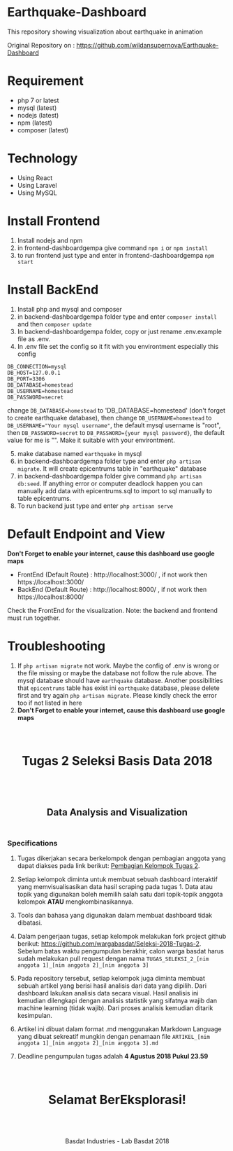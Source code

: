 # Earthquake-Dashboard
This repository showing visualization about earthquake in animation

Original Repository on : https://github.com/wildansupernova/Earthquake-Dashboard

# Requirement
- php 7 or latest
- mysql (latest)
- nodejs (latest)
- npm (latest)
- composer (latest)

# Technology
- Using React
- Using Laravel
- Using MySQL

# Install Frontend
1. Install nodejs and npm
2. in frontend-dashboardgempa give command
    ``` npm i ``` or ``` npm install ```
3. to run frontend just type and enter in frontend-dashboardgempa
    ``` npm start ```

# Install BackEnd
1. Install php and mysql and composer
2. in backend-dashboardgempa folder type and enter ``` composer install ``` and then ``` composer update ```
3. In backend-dashboardgempa folder, copy or just rename .env.example file as .env.
4. In .env file set the config so it fit with you environtment especially this config
```
DB_CONNECTION=mysql
DB_HOST=127.0.0.1
DB_PORT=3306
DB_DATABASE=homestead
DB_USERNAME=homestead
DB_PASSWORD=secret
```
change `DB_DATABASE=homestead` to 'DB_DATABASE=homestead' (don't forget to create earthquake database), then change `DB_USERNAME=homestead` to `DB_USERNAME="Your mysql username"`, the default mysql username is "root", then  `DB_PASSWORD=secret` to `DB_PASSWORD={your mysql password}`, the default value for me is "". Make it suitable with your environtment. 

5. make database  named ```earthquake``` in mysql
6. in backend-dashboardgempa folder type and enter ``` php artisan migrate ```. It will create epicentrums table in "earthquake" database
7. in backend-dashboardgempa folder give command ``` php artisan db:seed ```. If anything error or computer deadlock happen
you can manually add data with epicentrums.sql to import to sql manually to table epicentrums.
8. To run backend just type and enter ``` php artisan serve ```

# Default Endpoint and View

**Don't Forget to enable your internet, cause this dashboard use google maps**

- FrontEnd (Default Route) : http://localhost:3000/ , if not work then https://localhost:3000/ 
- BackEnd (Default Route) : http://localhost:8000/ , if not work then https://localhost:8000/

Check the FrontEnd for the visualization. Note: the backend and frontend must run together.

# Troubleshooting
1. If `php artisan migrate` not work. Maybe the config of .env is wrong or the file missing or maybe the database not follow the rule above. The mysql database should have `earthquake` database. Another possibilities that `epicentrums` table has exist ini `earthquake` database, please delete first and try again `php artisan migrate`. Please kindly check the error too if not listed in here
2. **Don't Forget to enable your internet, cause this dashboard use google maps**



<h1 align="center">
  <br>
  Tugas 2 Seleksi Basis Data 2018
  <br>
  <br>
</h1>

<h2 align="center">
  <br>
  Data Analysis and Visualization
  <br>
  <br>
</h2>


### Specifications

1. Tugas dikerjakan secara berkelompok dengan pembagian anggota yang dapat diakses pada link berikut: [Pembagian Kelompok Tugas 2](https://docs.google.com/spreadsheets/d/1rmLotmW_yk60mK78awBMLF9fTukAXSWLmQl1fVkHYn8/edit?usp=sharing).

2. Setiap kelompok diminta untuk membuat sebuah dashboard interaktif yang memvisualisasikan data hasil scraping pada tugas 1. Data atau topik yang digunakan boleh memilih salah satu dari topik-topik anggota kelompok __ATAU__ mengkombinasikannya.

3. Tools dan bahasa yang digunakan dalam membuat dashboard tidak dibatasi.

4. Dalam pengerjaan tugas, setiap kelompok melakukan fork project github berikut: https://github.com/wargabasdat/Seleksi-2018-Tugas-2. Sebelum batas waktu pengumpulan berakhir, calon warga basdat harus sudah melakukan pull request dengan nama ```TUGAS_SELEKSI_2_[nim anggota 1]_[nim anggota 2]_[nim anggota 3]```

5. Pada repository tersebut, setiap kelompok juga diminta membuat sebuah artikel yang berisi hasil analisis dari data yang dipilih. Dari dashboard lakukan analisis data secara visual. Hasil analisis ini kemudian dilengkapi dengan analisis statistik yang sifatnya wajib dan machine learning (tidak wajib). Dari proses analisis kemudian ditarik kesimpulan.

6. Artikel ini dibuat dalam format .md menggunakan Markdown Language yang dibuat sekreatif mungkin dengan penamaan file ```ARTIKEL_[nim anggota 1]_[nim anggota 2]_[nim anggota 3].md```

7. Deadline pengumpulan tugas adalah __4 Agustus 2018 Pukul 23.59__

<h1 align="center">
  <br>
  Selamat BerEksplorasi!
  <br>
  <br>
</h1>

<p align="center">
  <br>
  Basdat Industries - Lab Basdat 2018
  <br>
  <br>
</p>
